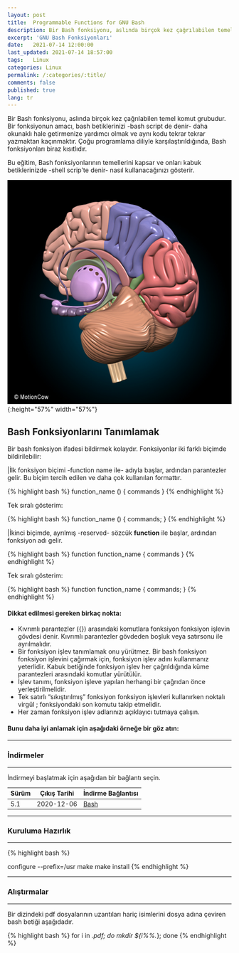 ```yaml
---
layout: post
title:  Programmable Functions for GNU Bash
description: Bir Bash fonksiyonu, aslında birçok kez çağrılabilen temel komut grubudur.
excerpt: 'GNU Bash Fonksiyonları'
date:   2021-07-14 12:00:00
last_updated: 2021-07-14 18:57:00
tags:   Linux
categories: Linux
permalink: /:categories/:title/
comments: false
published: true
lang: tr
---
```


Bir Bash fonksiyonu, aslında birçok kez çağrılabilen temel komut grubudur. Bir fonksiyonun amacı, bash betiklerinizi -bash script de denir- daha okunaklı hale getirmenize yardımcı olmak ve aynı kodu tekrar tekrar yazmaktan kaçınmaktır. Çoğu programlama diliyle karşılaştırıldığında, Bash fonksiyonları biraz kısıtlıdır.

Bu eğitim, Bash fonksiyonlarının temellerini kapsar ve onları kabuk betiklerinizde -shell scrip'te denir- nasıl kullanacağınızı gösterir.

![Bash Functions](/images/bash/Brain.jpg "Brain"){:height="57%" width="57%"}

## Bash Fonksiyonlarını Tanımlamak 

Bir bash fonksiyon ifadesi bildirmek kolaydır. Fonksiyonlar iki farklı biçimde bildirilebilir:

|İlk fonksiyon biçimi -function name ile- adıyla başlar, ardından parantezler gelir. Bu biçim tercih edilen ve daha çok kullanılan formattır. 


{% highlight bash %}
function_name () {
  commands
}
{% endhighlight %}

Tek sıralı gösterim:

{% highlight bash %}
function_name () { commands; }
{% endhighlight %}

|İkinci biçimde, ayrılmış -reserved- sözcük **function** ile başlar, ardından fonksiyon adı gelir. 

{% highlight bash %}
function function_name {
  commands
}
{% endhighlight %}

Tek sıralı gösterim:

{% highlight bash %}
function function_name { commands; }
{% endhighlight %}

#### Dikkat edilmesi gereken birkaç nokta:

- Kıvrımlı parantezler ({}) arasındaki komutlara fonksiyon fonksiyon işlevin gövdesi denir. Kıvrımlı parantezler gövdeden boşluk veya satırsonu ile ayrılmalıdır.
- Bir fonksiyon işlev tanımlamak onu yürütmez. Bir bash fonksiyon fonksiyon işlevini çağırmak için, fonksiyon işlev adını kullanmanız yeterlidir. Kabuk betiğinde fonksiyon işlev her çağrıldığında küme parantezleri arasındaki komutlar yürütülür.
- İşlev tanımı, fonksiyon işleve yapılan herhangi bir çağrıdan önce yerleştirilmelidir.
- Tek satırlı “sıkıştırılmış” fonksiyon fonksiyon işlevleri kullanırken noktalı virgül ; fonksiyondaki son komutu takip etmelidir.
- Her zaman fonksiyon işlev adlarınızı açıklayıcı tutmaya çalışın.

#### Bunu daha iyi anlamak için aşağıdaki örneğe bir göz atın: 



***
### **İndirmeler**

***

İndirmeyi başlatmak için aşağıdan bir bağlantı seçin. 

| Sürüm        | Çıkış Tarihi | İndirme Bağlantısı                                                               |
|--------------|--------------|----------------------------------------------------------------------------------|
| 5.1 | 2020-12-06   | [Bash](http://git.savannah.gnu.org/cgit/bash.git/snapshot/bash-5.1.tar.gz)   |

***

### **Kuruluma Hazırlık**

***

{% highlight bash %}

configure --prefix=/usr
make
make install
{% endhighlight %}

 
***

### **Alıştırmalar**

***
Bir dizindeki pdf dosyalarının uzantıları hariç isimlerini dosya adına çeviren bash betiği aşağıdadır.

{% highlight bash %}
for i in *.pdf; do
mkdir ${i%%.*}; done
{% endhighlight %}
